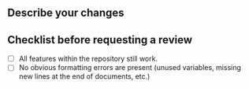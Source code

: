 ## Describe your changes


## Checklist before requesting a review
- [ ] All features within the repository still work.
- [ ] No obvious formatting errors are present (unused variables, missing new lines at the end of documents, etc.)
